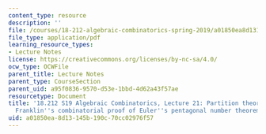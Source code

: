 ```yaml
---
content_type: resource
description: ''
file: /courses/18-212-algebraic-combinatorics-spring-2019/a01850ea8d13145b190c70cc02976f57_MIT18_212S19_lec21.pdf
file_type: application/pdf
learning_resource_types:
- Lecture Notes
license: https://creativecommons.org/licenses/by-nc-sa/4.0/
ocw_type: OCWFile
parent_title: Lecture Notes
parent_type: CourseSection
parent_uid: a95f0836-9570-d53e-1bbd-4d62a43f57ae
resourcetype: Document
title: '18.212 S19 Algebraic Combinatorics, Lecture 21: Partition theory (cont.).
  Franklin''s combinatorial proof of Euler''s pentagonal number theorem and more'
uid: a01850ea-8d13-145b-190c-70cc02976f57
---
```

